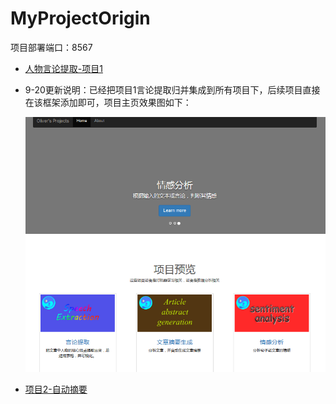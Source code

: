 # MyProjectOrigin

项目部署端口：8567

- [人物言论提取-项目1](./NewExtraction_01)

- 9-20更新说明：已经把项目1言论提取归并集成到所有项目下，后续项目直接在该框架添加即可，项目主页效果图如下：

  ![效果图](NewExtraction_01/img/home.PNG)

- [项目2-自动摘要](./ProjectAll/APP/AbastractGeneration/Summrize.md)

